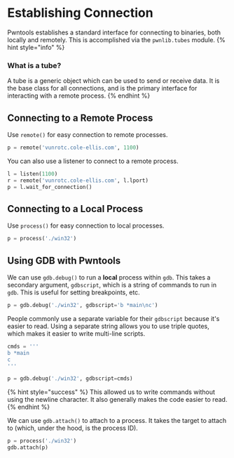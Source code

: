 # Establishing Connection

Pwntools establishes a standard interface for connecting to binaries, both locally and remotely.  This is accomplished via the `pwnlib.tubes` module.
{% hint style="info" %}
### What is a tube?
A tube is a generic object which can be used to send or receive data.  It is the base class for all connections, and is the primary interface for interacting with a remote process.
{% endhint %}

## Connecting to a Remote Process
Use `remote()` for easy connection to remote processes.
```python
p = remote('vunrotc.cole-ellis.com', 1100)
```

You can also use a listener to connect to a remote process.
```python
l = listen(1100)
r = remote('vunrotc.cole-ellis.com', l.lport)
p = l.wait_for_connection()
```

## Connecting to a Local Process
Use `process()` for easy connection to local processes.
```python
p = process('./win32')
```

## Using GDB with Pwntools
We can use `gdb.debug()` to run a **local** process within `gdb`. This takes a secondary argument, `gdbscript`, which is a string of commands to run in `gdb`.  This is useful for setting breakpoints, etc.
```python
p = gdb.debug('./win32', gdbscript='b *main\nc')
```

People commonly use a separate variable for their `gdbscript` because it's easier to read. Using a separate string allows you to use triple quotes, which makes it easier to write multi-line scripts.
```python
cmds = '''
b *main
c
'''

p = gdb.debug('./win32', gdbscript=cmds)
```
{% hint style="success" %}
This allowed us to write commands without using the newline character.  It also generally makes the code easier to read.
{% endhint %}

We can use `gdb.attach()` to attach to a process. It takes the target to attach to (which, under the hood, is the process ID).
```python
p = process('./win32')
gdb.attach(p)
```